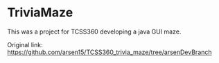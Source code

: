 # TriviaMaze 
This was a project for TCSS360 developing a java GUI maze.
 

Original link: 
https://github.com/arsen15/TCSS360_trivia_maze/tree/arsenDevBranch
